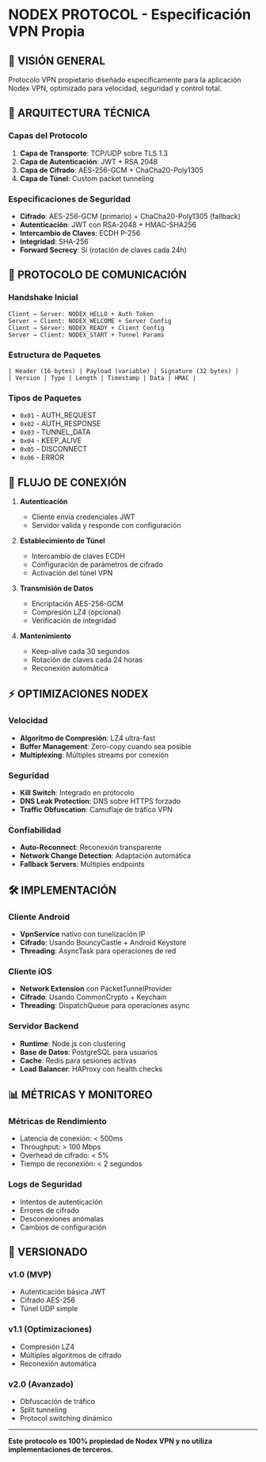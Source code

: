 # NODEX PROTOCOL - Especificación VPN Propia

## 🎯 VISIÓN GENERAL
Protocolo VPN propietario diseñado específicamente para la aplicación Nodex VPN, optimizado para velocidad, seguridad y control total.

## 🔧 ARQUITECTURA TÉCNICA

### Capas del Protocolo
1. **Capa de Transporte**: TCP/UDP sobre TLS 1.3
2. **Capa de Autenticación**: JWT + RSA 2048
3. **Capa de Cifrado**: AES-256-GCM + ChaCha20-Poly1305
4. **Capa de Túnel**: Custom packet tunneling

### Especificaciones de Seguridad
- **Cifrado**: AES-256-GCM (primario) + ChaCha20-Poly1305 (fallback)
- **Autenticación**: JWT con RSA-2048 + HMAC-SHA256
- **Intercambio de Claves**: ECDH P-256
- **Integridad**: SHA-256
- **Forward Secrecy**: Sí (rotación de claves cada 24h)

## 📡 PROTOCOLO DE COMUNICACIÓN

### Handshake Inicial
```
Client → Server: NODEX_HELLO + Auth Token
Server → Client: NODEX_WELCOME + Server Config
Client → Server: NODEX_READY + Client Config
Server → Client: NODEX_START + Tunnel Params
```

### Estructura de Paquetes
```
| Header (16 bytes) | Payload (variable) | Signature (32 bytes) |
| Version | Type | Length | Timestamp | Data | HMAC |
```

### Tipos de Paquetes
- `0x01` - AUTH_REQUEST
- `0x02` - AUTH_RESPONSE  
- `0x03` - TUNNEL_DATA
- `0x04` - KEEP_ALIVE
- `0x05` - DISCONNECT
- `0x06` - ERROR

## 🔄 FLUJO DE CONEXIÓN

1. **Autenticación**
   - Cliente envía credenciales JWT
   - Servidor valida y responde con configuración

2. **Establecimiento de Túnel**
   - Intercambio de claves ECDH
   - Configuración de parámetros de cifrado
   - Activación del túnel VPN

3. **Transmisión de Datos**
   - Encriptación AES-256-GCM
   - Compresión LZ4 (opcional)
   - Verificación de integridad

4. **Mantenimiento**
   - Keep-alive cada 30 segundos
   - Rotación de claves cada 24 horas
   - Reconexión automática

## ⚡ OPTIMIZACIONES NODEX

### Velocidad
- **Algoritmo de Compresión**: LZ4 ultra-fast
- **Buffer Management**: Zero-copy cuando sea posible
- **Multiplexing**: Múltiples streams por conexión

### Seguridad
- **Kill Switch**: Integrado en protocolo
- **DNS Leak Protection**: DNS sobre HTTPS forzado
- **Traffic Obfuscation**: Camuflaje de tráfico VPN

### Confiabilidad
- **Auto-Reconnect**: Reconexión transparente
- **Network Change Detection**: Adaptación automática
- **Fallback Servers**: Múltiples endpoints

## 🛠️ IMPLEMENTACIÓN

### Cliente Android
- **VpnService** nativo con tunelización IP
- **Cifrado**: Usando BouncyCastle + Android Keystore
- **Threading**: AsyncTask para operaciones de red

### Cliente iOS  
- **Network Extension** con PacketTunnelProvider
- **Cifrado**: Usando CommonCrypto + Keychain
- **Threading**: DispatchQueue para operaciones async

### Servidor Backend
- **Runtime**: Node.js con clustering
- **Base de Datos**: PostgreSQL para usuarios
- **Cache**: Redis para sesiones activas
- **Load Balancer**: HAProxy con health checks

## 📊 MÉTRICAS Y MONITOREO

### Métricas de Rendimiento
- Latencia de conexión: < 500ms
- Throughput: > 100 Mbps
- Overhead de cifrado: < 5%
- Tiempo de reconexión: < 2 segundos

### Logs de Seguridad
- Intentos de autenticación
- Errores de cifrado
- Desconexiones anómalas
- Cambios de configuración

## 🔄 VERSIONADO

### v1.0 (MVP)
- Autenticación básica JWT
- Cifrado AES-256
- Túnel UDP simple

### v1.1 (Optimizaciones)
- Compresión LZ4
- Múltiples algoritmos de cifrado
- Reconexión automática

### v2.0 (Avanzado)
- Obfuscación de tráfico
- Split tunneling
- Protocol switching dinámico

---

**Este protocolo es 100% propiedad de Nodex VPN y no utiliza implementaciones de terceros.** 